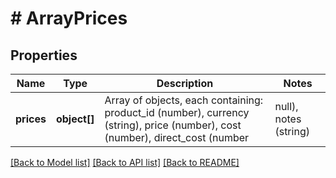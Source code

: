 # # ArrayPrices

## Properties

Name | Type | Description | Notes
------------ | ------------- | ------------- | -------------
**prices** | **object[]** | Array of objects, each containing: product_id (number), currency (string), price (number), cost (number), direct_cost (number | null), notes (string) | [optional]

[[Back to Model list]](../../README.md#models) [[Back to API list]](../../README.md#endpoints) [[Back to README]](../../README.md)
